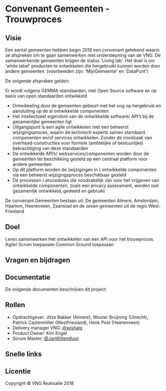 # Convenant Gemeenten - Trouwproces


## Visie 
Een aantal gemeenten hebben begin 2018 een convenant getekend waarin ze afspreken om te gaan samenwerken met ondersteuning van de VNG. De samenwerkende gemeenten krijgen de status 'Living lab'. Het doel is om 'white label' producten te ontwikkelen die hergebruikt kunnen worden door andere gemeenten. (voorbeelden zijn: 'MijnGemeente' en 'DataPunt')

De volgende afspraken gelden:

Er wordt volgens GEMMA-standaarden, met Open Source software en op basis van open standaarden ontwikkeld
* Ontwikkeling door de gemeenten gebeurt met het oog op hergebruik en aansluiting op de al ontwikkelde componenten  
* Het intellectueel eigendom van de ontwikkelde software/ API’s bij de gezamenlijke gemeenten ligt
* Uitgangspunt is een agile ontwikkelen met een beheerst wijzigingsproces, waarin de technisch experts samen standaard componenten en/of  services ontwikkelen. Zonder de noodzaak van overhead-constructies voor formele (ambtelijke of bestuurlijke) bekrachtiging van deze standaarden
* De ontwikkelde API’s/ webservices/componenten worden door de gemeenten ter beschikking gesteld op een centraal platform voor andere gemeenten
* Op dit platform worden de (wijzigingen in ) ontwikkelde componenten via een beheerst wijzigingsproces beschikbaar gesteld
* De processen / procedures die noodzakelijk zijn voor het vrijgeven van ontwikkelde componenten, zoals een privacy assessment, worden ook gezamenlijk ontwikkeld, gedeeld en gebruikt

De convenant Gemeenten bestaan uit: De gemeenten Almere, Amsterdam, Haarlem, Heerenveen, Zaanstad en de zeven gemeenten uit de regio West-Friesland

## Doel
Leren samenwerken
Het ontwikkelen van een API voor het trouwproces. 
Agile/ Scrum toepassen
Common Ground toepassen

## Vragen en bijdragen


## Documentatie
De volgende documenten beschrijven dit project:

## Rollen

- Opdrachtgever: Jitze Bakker (Almere), Wouter Bruijning (Utrecht), Patrick Castenmiller (Westfriesland), Henk Post (Heerenveen)
- Delivery manager VNG: [@wishalg](https://github.com/wishalg)
- Product Owner: Kim Engel
- Scrum Master:  [@JanWillemKooi](https://github.com/JanWillemKooi)

## Snelle links

## Licentie
Copyright © VNG Realisatie 2018
